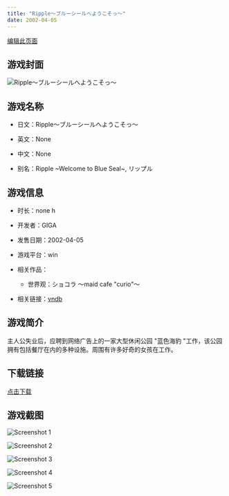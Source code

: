 ```yaml
---
title: "Ripple～ブルーシールへようこそっ～"
date: 2002-04-05
---
```

[编辑此页面](https://github.com/ACG-3/ADV3-source/blob/main/source/_posts/games/Ripple%EF%BD%9E%E3%83%96%E3%83%AB%E3%83%BC%E3%82%B7%E3%83%BC%E3%83%AB%E3%81%B8%E3%82%88%E3%81%86%E3%81%93%E3%81%9D%E3%81%A3%EF%BD%9E.md)

## 游戏封面

![Ripple～ブルーシールへようこそっ～](https%3A//pan.timero.xyz/onedrive/img_lib_001/Ripple%EF%BD%9E%E3%83%96%E3%83%AB%E3%83%BC%E3%82%B7%E3%83%BC%E3%83%AB%E3%81%B8%E3%82%88%E3%81%86%E3%81%93%E3%81%9D%E3%81%A3%EF%BD%9E_cover.avif)


## 游戏名称

- 日文：Ripple～ブルーシールへようこそっ～
- 英文：None
- 中文：None

- 别名：Ripple ~Welcome to Blue Seal~, リップル


## 游戏信息

- 时长：none h
- 开发者：GIGA
- 发售日期：2002-04-05
- 游戏平台：win
- 相关作品：
   - 世界观：ショコラ ～maid cafe "curio"～

- 相关链接：[vndb](https://vndb.org/v4984)


## 游戏简介

主人公失业后，应聘到网络广告上的一家大型休闲公园 "蓝色海豹 "工作，该公园拥有包括餐厅在内的多种设施。周围有许多好奇的女孩在工作。




## 下载链接

[点击下载](https://pan.timero.xyz/onedrive/adv_lib_001/Ripple%EF%BD%9E%E3%83%96%E3%83%AB%E3%83%BC%E3%82%B7%E3%83%BC%E3%83%AB%E3%81%B8%E3%82%88%E3%81%86%E3%81%93%E3%81%9D%E3%81%A3%EF%BD%9E)


## 游戏截图


![Screenshot 1](https%3A//pan.timero.xyz/onedrive/img_lib_001/Ripple%EF%BD%9E%E3%83%96%E3%83%AB%E3%83%BC%E3%82%B7%E3%83%BC%E3%83%AB%E3%81%B8%E3%82%88%E3%81%86%E3%81%93%E3%81%9D%E3%81%A3%EF%BD%9E_Screenshot_1.avif)

![Screenshot 2](https%3A//pan.timero.xyz/onedrive/img_lib_001/Ripple%EF%BD%9E%E3%83%96%E3%83%AB%E3%83%BC%E3%82%B7%E3%83%BC%E3%83%AB%E3%81%B8%E3%82%88%E3%81%86%E3%81%93%E3%81%9D%E3%81%A3%EF%BD%9E_Screenshot_2.avif)

![Screenshot 3](https%3A//pan.timero.xyz/onedrive/img_lib_001/Ripple%EF%BD%9E%E3%83%96%E3%83%AB%E3%83%BC%E3%82%B7%E3%83%BC%E3%83%AB%E3%81%B8%E3%82%88%E3%81%86%E3%81%93%E3%81%9D%E3%81%A3%EF%BD%9E_Screenshot_3.avif)

![Screenshot 4](https%3A//pan.timero.xyz/onedrive/img_lib_001/Ripple%EF%BD%9E%E3%83%96%E3%83%AB%E3%83%BC%E3%82%B7%E3%83%BC%E3%83%AB%E3%81%B8%E3%82%88%E3%81%86%E3%81%93%E3%81%9D%E3%81%A3%EF%BD%9E_Screenshot_4.avif)

![Screenshot 5](https%3A//pan.timero.xyz/onedrive/img_lib_001/Ripple%EF%BD%9E%E3%83%96%E3%83%AB%E3%83%BC%E3%82%B7%E3%83%BC%E3%83%AB%E3%81%B8%E3%82%88%E3%81%86%E3%81%93%E3%81%9D%E3%81%A3%EF%BD%9E_Screenshot_5.avif)

